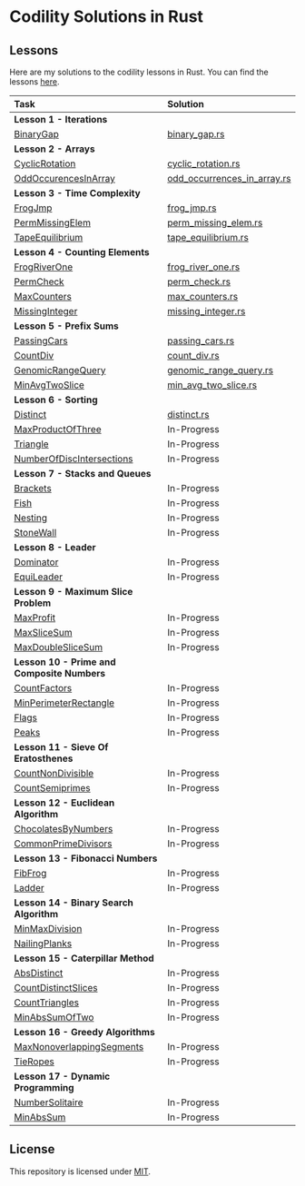 # Codility Solutions in Rust

## Lessons

Here are my solutions to the codility lessons in Rust.  You can find the lessons [here](https://app.codility.com/programmers/lessons/).

| Task                                                                                                                          | Solution                                                              |  
|:------------------------------------------------------------------------------------------------------------------------------|:----------------------------------------------------------------------|
| **Lesson 1 - Iterations**                                                                                                     |                                                                       |
| [BinaryGap](https://app.codility.com/programmers/lessons/1-iterations/binary_gap/)                                            | [binary_gap.rs](src/iterations/binary_gap.rs)                         |
| **Lesson 2 - Arrays**                                                                                                         |                                                                       |
| [CyclicRotation](https://app.codility.com/programmers/lessons/2-arrays/cyclic_rotation/)                                      | [cyclic_rotation.rs](src/arrays/cyclic_rotation.rs)                   |
| [OddOccurencesInArray](https://app.codility.com/programmers/lessons/2-arrays/odd_occurrences_in_array/)                       | [odd_occurrences_in_array.rs](src/arrays/odd_occurrences_in_array.rs) |
| **Lesson 3 - Time Complexity**                                                                                                |                                                                       |
| [FrogJmp](https://app.codility.com/programmers/lessons/3-time_complexity/frog_jmp/)                                           | [frog_jmp.rs](src/time_complexity/frog_jmp.rs)                        |
| [PermMissingElem](https://app.codility.com/programmers/lessons/3-time_complexity/perm_missing_elem/)                          | [perm_missing_elem.rs](src/time_complexity/perm_missing_elem.rs)      |
| [TapeEquilibrium](https://app.codility.com/programmers/lessons/3-time_complexity/tape_equilibrium/)                           | [tape_equilibrium.rs](src/time_complexity/tape_equilibrium.rs)        |
| **Lesson 4 - Counting Elements**                                                                                              |                                                                       |
| [FrogRiverOne](https://app.codility.com/programmers/lessons/4-counting_elements/frog_river_one/)                              | [frog_river_one.rs](src/counting_elements/frog_river_one.rs)          |
| [PermCheck](https://app.codility.com/programmers/lessons/4-counting_elements/perm_check/)                                     | [perm_check.rs](src/counting_elements/perm_check.rs)                  |
| [MaxCounters](https://app.codility.com/programmers/lessons/4-counting_elements/max_counters/)                                 | [max_counters.rs](src/counting_elements/max_counters.rs)              |
| [MissingInteger](https://app.codility.com/programmers/lessons/4-counting_elements/missing_integer/)                           | [missing_integer.rs](src/counting_elements/missing_integer.rs)        |
| **Lesson 5 - Prefix Sums**                                                                                                    |                                                                       |
| [PassingCars](https://app.codility.com/programmers/lessons/5-prefix_sums/passing_cars/)                                       | [passing_cars.rs](src/prefix_sums/passing_cars.rs)                    |
| [CountDiv](https://app.codility.com/programmers/lessons/5-prefix_sums/count_div/)                                             | [count_div.rs](src/prefix_sums/count_div.rs)                          |
| [GenomicRangeQuery](https://app.codility.com/programmers/lessons/5-prefix_sums/genomic_range_query/)                          | [genomic_range_query.rs](src/prefix_sums/genomic_range_query.rs)      |
| [MinAvgTwoSlice](https://app.codility.com/programmers/lessons/5-prefix_sums/min_avg_two_slice/)                               | [min_avg_two_slice.rs](src/prefix_sums/min_avg_two_slice.rs)          |
| **Lesson 6 - Sorting**                                                                                                        |                                                                       |
| [Distinct](https://app.codility.com/programmers/lessons/6-sorting/distinct/)                                                  | [distinct.rs](src/sorting/distinct.rs)                                |
| [MaxProductOfThree](https://app.codility.com/programmers/lessons/6-sorting/max_product_of_three/)                             | In-Progress                                                           |
| [Triangle](https://app.codility.com/programmers/lessons/6-sorting/triangle/)                                                  | In-Progress                                                           |
| [NumberOfDiscIntersections](https://app.codility.com/programmers/lessons/6-sorting/number_of_disc_intersections/)             | In-Progress                                                           |
| **Lesson 7 - Stacks and Queues**                                                                                              |                                                                       |
| [Brackets](https://app.codility.com/programmers/lessons/7-stacks_and_queues/brackets/)                                        | In-Progress                                                           |
| [Fish](https://app.codility.com/programmers/lessons/7-stacks_and_queues/fish/)                                                | In-Progress                                                           |
| [Nesting](https://app.codility.com/programmers/lessons/7-stacks_and_queues/nesting/)                                          | In-Progress                                                           |
| [StoneWall](https://app.codility.com/programmers/lessons/7-stacks_and_queues/stone_wall/)                                     | In-Progress                                                           |
| **Lesson 8 - Leader**                                                                                                         |                                                                       |
| [Dominator](https://app.codility.com/programmers/lessons/8-leader/dominator/)                                                 | In-Progress                                                           |
| [EquiLeader](https://app.codility.com/programmers/lessons/8-leader/equi_leader/)                                              | In-Progress                                                           |
| **Lesson 9 - Maximum Slice Problem**                                                                                          |                                                                       |
| [MaxProfit](https://app.codility.com/programmers/lessons/9-maximum_slice_problem/max_profit/)                                 | In-Progress                                                           |
| [MaxSliceSum](https://app.codility.com/programmers/lessons/9-maximum_slice_problem/max_slice_sum/)                            | In-Progress                                                           |
| [MaxDoubleSliceSum](https://app.codility.com/programmers/lessons/9-maximum_slice_problem/max_double_slice_sum/)               | In-Progress                                                           |
| **Lesson 10 - Prime and Composite Numbers**                                                                                   |                                                                       |
| [CountFactors](https://app.codility.com/programmers/lessons/10-prime_and_composite_numbers/count_factors/)                    | In-Progress                                                           |
| [MinPerimeterRectangle](https://app.codility.com/programmers/lessons/10-prime_and_composite_numbers/min_perimeter_rectangle/) | In-Progress                                                           |
| [Flags](https://app.codility.com/programmers/lessons/10-prime_and_composite_numbers/flags/)                                   | In-Progress                                                           |
| [Peaks](https://app.codility.com/programmers/lessons/10-prime_and_composite_numbers/peaks/)                                   | In-Progress                                                           |
| **Lesson 11 - Sieve Of Eratosthenes**                                                                                         |                                                                       |
| [CountNonDivisible](https://app.codility.com/programmers/lessons/11-sieve_of_eratosthenes/count_non_divisible/)               | In-Progress                                                           |
| [CountSemiprimes](https://app.codility.com/programmers/lessons/11-sieve_of_eratosthenes/count_semiprimes/)                    | In-Progress                                                           |
| **Lesson 12 - Euclidean Algorithm**                                                                                           |                                                                       |
| [ChocolatesByNumbers](https://app.codility.com/programmers/lessons/12-euclidean_algorithm/chocolates_by_numbers/)             | In-Progress                                                           |
| [CommonPrimeDivisors](https://app.codility.com/programmers/lessons/12-euclidean_algorithm/common_prime_divisors/)             | In-Progress                                                           |
| **Lesson 13 - Fibonacci Numbers**                                                                                             |                                                                       |
| [FibFrog](https://app.codility.com/programmers/lessons/13-fibonacci_numbers/fib_frog/)                                        | In-Progress                                                           |
| [Ladder](https://app.codility.com/programmers/lessons/13-fibonacci_numbers/ladder/)                                           | In-Progress                                                           |
| **Lesson 14 - Binary Search Algorithm**                                                                                       |                                                                       |
| [MinMaxDivision](https://app.codility.com/programmers/lessons/14-binary_search_algorithm/min_max_division/)                   | In-Progress                                                           |
| [NailingPlanks](https://app.codility.com/programmers/lessons/14-binary_search_algorithm/nailing_planks/)                      | In-Progress                                                           |
| **Lesson 15 - Caterpillar Method**                                                                                            |                                                                       |
| [AbsDistinct](https://app.codility.com/programmers/lessons/15-caterpillar_method/abs_distinct/)                               | In-Progress                                                           |
| [CountDistinctSlices](https://app.codility.com/programmers/lessons/15-caterpillar_method/count_distinct_slices/)              | In-Progress                                                           |
| [CountTriangles](https://app.codility.com/programmers/lessons/15-caterpillar_method/count_triangles/)                         | In-Progress                                                           |
| [MinAbsSumOfTwo](https://app.codility.com/programmers/lessons/15-caterpillar_method/min_abs_sum_of_two/)                      | In-Progress                                                           |
| **Lesson 16 - Greedy Algorithms**                                                                                             |                                                                       |
| [MaxNonoverlappingSegments](https://app.codility.com/programmers/lessons/16-greedy_algorithms/max_nonoverlapping_segments/)   | In-Progress                                                           |
| [TieRopes](https://app.codility.com/programmers/lessons/16-greedy_algorithms/tie_ropes/)                                      | In-Progress                                                           |
| **Lesson 17 - Dynamic Programming**                                                                                           |                                                                       |
| [NumberSolitaire](https://app.codility.com/programmers/lessons/17-dynamic_programming/number_solitaire/)                      | In-Progress                                                           |
| [MinAbsSum](https://app.codility.com/programmers/lessons/17-dynamic_programming/min_abs_sum/)                                 | In-Progress                                                           |


## License
This repository is licensed under [MIT](LICENSE).